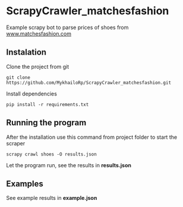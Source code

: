 # ScrapyCrawler_matchesfashion

Example scrapy bot to parse prices of shoes from www.matchesfashion.com

## Instalation

Clone the project from git

    git clone https://github.com/MykhailoRp/ScrapyCrawler_matchesfashion.git

Install dependencies

    pip install -r requirements.txt

## Running the program

After the installation use this command from project folder to start the scraper

    scrapy crawl shoes -O results.json

Let the program run, see the results in **results.json**

## Examples

See example results in **example.json**